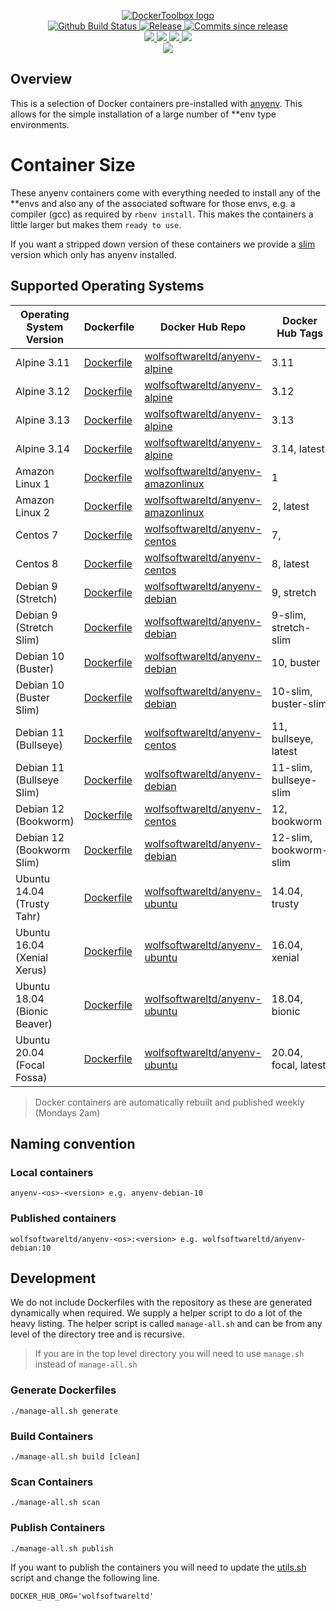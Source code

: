 <p align="center">
    <a href="https://github.com/DockerToolbox/">
        <img src="https://cdn.wolfsoftware.com/assets/images/github/organisations/dockertoolbox/black-and-white-circle-256.png" alt="DockerToolbox logo" />
    </a>
    <br />
    <a href="https://github.com/DockerToolbox/anyenv/actions/workflows/pipeline.yml">
        <img src="https://img.shields.io/github/workflow/status/DockerToolbox/anyenv/pipeline/master?style=for-the-badge" alt="Github Build Status">
    </a>
    <a href="https://github.com/DockerToolbox/anyenv/releases/latest">
        <img src="https://img.shields.io/github/v/release/DockerToolbox/anyenv?color=blue&label=Latest%20Release&style=for-the-badge" alt="Release">
    </a>
    <a href="https://github.com/DockerToolbox/anyenv/releases/latest">
        <img src="https://img.shields.io/github/commits-since/DockerToolbox/anyenv/latest.svg?color=blue&style=for-the-badge" alt="Commits since release">
    </a>
    <br />
    <a href=".github/CODE_OF_CONDUCT.md">
        <img src="https://img.shields.io/badge/Code%20of%20Conduct-blue?style=for-the-badge" />
    </a>
    <a href=".github/CONTRIBUTING.md">
        <img src="https://img.shields.io/badge/Contributing-blue?style=for-the-badge" />
    </a>
    <a href=".github/SECURITY.md">
        <img src="https://img.shields.io/badge/Report%20Security%20Concern-blue?style=for-the-badge" />
    </a>
    <a href="https://github.com/DockerToolbox/anyenv/issues">
        <img src="https://img.shields.io/badge/Get%20Support-blue?style=for-the-badge" />
    </a>
    <br />
    <a href="https://wolfsoftware.com/">
        <img src="https://img.shields.io/badge/Created%20by%20Wolf%20Software-blue?style=for-the-badge" />
    </a>
</p>

## Overview

This is a selection of Docker containers pre-installed with [anyenv](https://github.com/anyenv/anyenv). This allows for the simple installation of a large number of **env type environments.

# Container Size

These anyenv containers come with everything needed to install any of the **envs and also any of the associated software for those envs, e.g. a compiler (gcc) as required by `rbenv install`. This makes the containers a little larger but makes them `ready to use`.

If you want a stripped down version of these containers we provide a [slim](https://github.com/DockerToolbox/anyenv-slim/) version which only has anyenv installed.

## Supported Operating Systems

| Operating System Version     | Dockerfile                                           | Docker Hub Repo                                                                                   | Docker Hub Tags        |
| ---------------------------- | ---------------------------------------------------- | ------------------------------------------------------------------------------------------------- | ---------------------- |
| Alpine 3.11                  | [Dockerfile](Dockerfiles/alpine/3.11/Dockerfile)     | [wolfsoftwareltd/anyenv-alpine](https://hub.docker.com/r/wolfsoftwareltd/anyenv-alpine)           | 3.11                   |
| Alpine 3.12                  | [Dockerfile](Dockerfiles/alpine/3.12/Dockerfile)     | [wolfsoftwareltd/anyenv-alpine](https://hub.docker.com/r/wolfsoftwareltd/anyenv-alpine)           | 3.12                   |
| Alpine 3.13                  | [Dockerfile](Dockerfiles/alpine/3.13/Dockerfile)     | [wolfsoftwareltd/anyenv-alpine](https://hub.docker.com/r/wolfsoftwareltd/anyenv-alpine)           | 3.13                   |
| Alpine 3.14                  | [Dockerfile](Dockerfiles/alpine/3.14/Dockerfile)     | [wolfsoftwareltd/anyenv-alpine](https://hub.docker.com/r/wolfsoftwareltd/anyenv-alpine)           | 3.14, latest           |
| Amazon Linux 1               | [Dockerfile](Dockerfiles/amazonlinux/1/Dockerfile)   | [wolfsoftwareltd/anyenv-amazonlinux](https://hub.docker.com/r/wolfsoftwareltd/anyenv-amazonlinux) | 1                      |
| Amazon Linux 2               | [Dockerfile](Dockerfiles/amazonlinux/2/Dockerfile)   | [wolfsoftwareltd/anyenv-amazonlinux](https://hub.docker.com/r/wolfsoftwareltd/anyenv-amazonlinux) | 2, latest              |
| Centos 7                     | [Dockerfile](Dockerfiles/centos/7/Dockerfile)        | [wolfsoftwareltd/anyenv-centos](https://hub.docker.com/r/wolfsoftwareltd/anyenv-centos)           | 7,                     |
| Centos 8                     | [Dockerfile](Dockerfiles/centos/8/Dockerfile)        | [wolfsoftwareltd/anyenv-centos](https://hub.docker.com/r/wolfsoftwareltd/anyenv-centos)           | 8, latest              |
| Debian 9 (Stretch)           | [Dockerfile](Dockerfiles/debian/9/Dockerfile)        | [wolfsoftwareltd/anyenv-debian](https://hub.docker.com/r/wolfsoftwareltd/anyenv-debian)           | 9, stretch             |
| Debian 9 (Stretch Slim)      | [Dockerfile](Dockerfiles/debian/9-slim/Dockerfile)   | [wolfsoftwareltd/anyenv-debian](https://hub.docker.com/r/wolfsoftwareltd/anyenv-debian)           | 9-slim, stretch-slim   |
| Debian 10 (Buster)           | [Dockerfile](Dockerfiles/debian/10/Dockerfile)       | [wolfsoftwareltd/anyenv-debian](https://hub.docker.com/r/wolfsoftwareltd/anyenv-debian)           | 10, buster             |
| Debian 10 (Buster Slim)      | [Dockerfile](Dockerfiles/debian/10-slim/Dockerfile)  | [wolfsoftwareltd/anyenv-debian](https://hub.docker.com/r/wolfsoftwareltd/anyenv-debian)           | 10-slim, buster-slim   |
| Debian 11 (Bullseye)         | [Dockerfile](Dockerfiles/debian/11/Dockerfile)       | [wolfsoftwareltd/anyenv-centos](https://hub.docker.com/r/wolfsoftwareltd/anyenv-centos)           | 11, bullseye, latest   |
| Debian 11 (Bullseye Slim)    | [Dockerfile](Dockerfiles/debian/11-slim/Dockerfile)  | [wolfsoftwareltd/anyenv-debian](https://hub.docker.com/r/wolfsoftwareltd/anyenv-debian)           | 11-slim, bullseye-slim |
| Debian 12 (Bookworm)         | [Dockerfile](Dockerfiles/debian/12/Dockerfile)       | [wolfsoftwareltd/anyenv-centos](https://hub.docker.com/r/wolfsoftwareltd/anyenv-centos)           | 12, bookworm           |
| Debian 12 (Bookworm Slim)    | [Dockerfile](Dockerfiles/debian/12-slim/Dockerfile)  | [wolfsoftwareltd/anyenv-debian](https://hub.docker.com/r/wolfsoftwareltd/anyenv-debian)           | 12-slim, bookworm-slim |
| Ubuntu 14.04 (Trusty Tahr)   | [Dockerfile](Dockerfiles/ubuntu/14.04/Dockerfile)    | [wolfsoftwareltd/anyenv-ubuntu](https://hub.docker.com/r/wolfsoftwareltd/anyenv-ubuntu)           | 14.04, trusty          |
| Ubuntu 16.04 (Xenial Xerus)  | [Dockerfile](Dockerfiles/ubuntu/16.04/Dockerfile)    | [wolfsoftwareltd/anyenv-ubuntu](https://hub.docker.com/r/wolfsoftwareltd/anyenv-ubuntu)           | 16.04, xenial          |
| Ubuntu 18.04 (Bionic Beaver) | [Dockerfile](Dockerfiles/ubuntu/18.04/Dockerfile)    | [wolfsoftwareltd/anyenv-ubuntu](https://hub.docker.com/r/wolfsoftwareltd/anyenv-ubuntu)           | 18.04, bionic          |
| Ubuntu 20.04 (Focal Fossa)   | [Dockerfile](Dockerfiles/ubuntu/20.04/Dockerfile)    | [wolfsoftwareltd/anyenv-ubuntu](https://hub.docker.com/r/wolfsoftwareltd/anyenv-ubuntu)           | 20.04, focal, latest   |

> Docker containers are automatically rebuilt and published weekly (Mondays 2am)

## Naming convention

### Local containers

```
anyenv-<os>-<version> e.g. anyenv-debian-10
```

### Published containers

```
wolfsoftwareltd/anyenv-<os>:<version> e.g. wolfsoftwareltd/anyenv-debian:10
```

## Development

We do not include Dockerfiles with the repository as these are generated dynamically when required. We supply a helper script to do a lot of the heavy listing.
The helper script is called `manage-all.sh` and can be from any level of the directory tree and is recursive.

> If you are in the top level directory you will need to use `manage.sh` instead of `manage-all.sh`

### Generate Dockerfiles

```
./manage-all.sh generate
```

### Build Containers

```
./manage-all.sh build [clean]
```

### Scan Containers

```
./manage-all.sh scan         
```

### Publish Containers

```
./manage-all.sh publish
```

If you want to publish the containers you will need to update the [utils.sh](Scripts/utils.sh#L5) script and change the following line.

```
DOCKER_HUB_ORG='wolfsoftwareltd'
```
